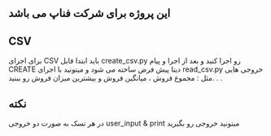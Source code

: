 ## این پروژه برای شرکت فناپ می باشد 

## CSV
برای اجرای CSV باید ابتدا فایل create_csv.py رو اجرا کنید و بعد از اجرا و پیام CREATE دیتا پیش فرض ساخته می شود و میتونید با اجرای read_csv.py خروجی هایی مثل : 
مجموع فروش ، میانگین فروش و بیشترین میزان فروش رو ببنید.
.
.
## نکته
در هر تسک به صورت دو خروجی user_input & print میتونید خروجی رو بگیرید 

